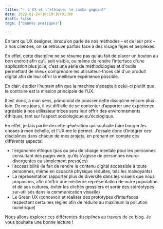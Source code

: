 ```yaml
---
title: "✨ L’UX et l’éthique, le combo gagnant"
date: 2022-01-24T10:19:16+01:00
draft: false
tags: ["bonnes pratiques"]

---
```


En tant qu’UX designer, lorsqu’on parle de nos méthodes – et de leur prix – à nos client·es, on se retrouve parfois face à des visage figés et perplexes.

En effet, cette discipline ne se résume pas qu'au fait de placer un bouton au bon endroit afin qu'il soit visible, ou même de rendre l’interface d'une application plus jolie; c'est une série de méthodologies et d'outils permettant de mieux comprendre les utilisateur-trices clé d'un produit digital afin de leur offrir la meilleure expérience possible. 

En clair, étudier l’humain afin que la machine s'adapte à celui-ci plutôt que le contraire est la mission principale de l'UX.

Il est donc, à mon sens, primordial de pousser cette discipline encore plus loin. De nos jours, il est difficile de se contenter d’apporter une expérience agréable à nos utilisateur·trices sans leur offrir des environnements éthiques, tant sur l’aspect sociologique qu’écologique.

En effet, je fais partie de cette génération qui souhaite faire bouger les choses à mon échelle, et l’UX me le permet. J’essaie donc d’intégrer ces disciplines dans chacun de mes projets, en prenant en compte ces différents aspects:

* l’ergonomie éthique (pas ou peu de charge mentale pour les personnes consultant des pages web, qu'ils s'agisse de personnes neuro-divergentes ou simplement pressées)
* l’accessibilité (le fait de rendre le contenu digital accessible à toute personnes, même en capacité physique réduites, tels les malvoyants)
* La représentation (apporter plus de diversité dans les visuels que nous proposons, afin d'offrir une meilleure représentation de notre population et de ses cultures, éviter les clichés grossiers et sortir des stéréotypes sur-utilisés dans la communication visuelle) 
* Le Green UX (concevoir et réaliser des prototypes d’interfaces respectant certaines règles afin de réduire au maximum la pollution numérique)

Nous allons explorer ces différentes disciplines au travers de ce blog. Je vous souhaite une bonne lecture !